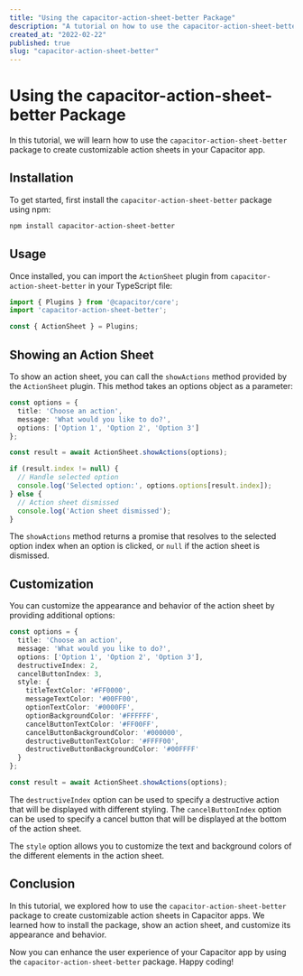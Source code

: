 ```yaml
---
title: "Using the capacitor-action-sheet-better Package"
description: "A tutorial on how to use the capacitor-action-sheet-better package in your Capacitor app"
created_at: "2022-02-22"
published: true
slug: "capacitor-action-sheet-better"
---
```


# Using the capacitor-action-sheet-better Package

In this tutorial, we will learn how to use the `capacitor-action-sheet-better` package to create customizable action sheets in your Capacitor app.

## Installation

To get started, first install the `capacitor-action-sheet-better` package using npm:

```bash
npm install capacitor-action-sheet-better
```

## Usage

Once installed, you can import the `ActionSheet` plugin from `capacitor-action-sheet-better` in your TypeScript file:

```typescript
import { Plugins } from '@capacitor/core';
import 'capacitor-action-sheet-better';

const { ActionSheet } = Plugins;
```

## Showing an Action Sheet

To show an action sheet, you can call the `showActions` method provided by the `ActionSheet` plugin. This method takes an options object as a parameter:

```typescript
const options = {
  title: 'Choose an action',
  message: 'What would you like to do?',
  options: ['Option 1', 'Option 2', 'Option 3']
};

const result = await ActionSheet.showActions(options);

if (result.index != null) {
  // Handle selected option
  console.log('Selected option:', options.options[result.index]);
} else {
  // Action sheet dismissed
  console.log('Action sheet dismissed');
}
```

The `showActions` method returns a promise that resolves to the selected option index when an option is clicked, or `null` if the action sheet is dismissed.

## Customization

You can customize the appearance and behavior of the action sheet by providing additional options:

```typescript
const options = {
  title: 'Choose an action',
  message: 'What would you like to do?',
  options: ['Option 1', 'Option 2', 'Option 3'],
  destructiveIndex: 2,
  cancelButtonIndex: 3,
  style: {
    titleTextColor: '#FF0000',
    messageTextColor: '#00FF00',
    optionTextColor: '#0000FF',
    optionBackgroundColor: '#FFFFFF',
    cancelButtonTextColor: '#FF00FF',
    cancelButtonBackgroundColor: '#000000',
    destructiveButtonTextColor: '#FFFF00',
    destructiveButtonBackgroundColor: '#00FFFF'
  }
};

const result = await ActionSheet.showActions(options);
```

The `destructiveIndex` option can be used to specify a destructive action that will be displayed with different styling. The `cancelButtonIndex` option can be used to specify a cancel button that will be displayed at the bottom of the action sheet.

The `style` option allows you to customize the text and background colors of the different elements in the action sheet.

## Conclusion

In this tutorial, we explored how to use the `capacitor-action-sheet-better` package to create customizable action sheets in Capacitor apps. We learned how to install the package, show an action sheet, and customize its appearance and behavior.

Now you can enhance the user experience of your Capacitor app by using the `capacitor-action-sheet-better` package. Happy coding!